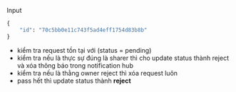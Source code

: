 
Input

```python
{
    "id": "70c5bb0e11c743f5ad4eff1754d83b8b"
}
```

- kiểm tra request tồn tại với (status = pending)
- kiểm tra nếu là thực sự đúng là sharer thì cho update status thành reject và xóa thông báo trong notification hub
- kiểm tra nếu là thằng owner reject thì xóa request luôn
- pass hết thì update status thành **reject**